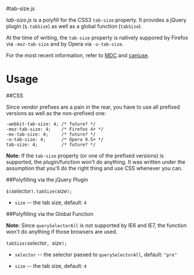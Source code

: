 #tab-size.js

*tab-size.js* is a polyfill for the CSS3 `tab-size` property. It provides a jQuery plugin (`$.tabSize`) as well as a global function (`tabSize`).

At the time of writing, the `tab-size` property is natively suppored by Firefox via `-moz-tab-size` and by Opera via `-o-tab-size`.

For the most recent information, refer to [MDC](https://developer.mozilla.org/en/CSS/-moz-tab-size) and [caniuse](http://caniuse.com/).

# Usage

##CSS

Since vendor prefixes are a pain in the rear, you have to use all prefixed versions as well as the non-prefixed one:

	-webkit-tab-size: 4; /* future? */
	-moz-tab-size: 4;    /* Firefox 4+ */
	-ms-tab-size: 4;     /* future? */
	-o-tab-size: 4;      /* Opera 9.5+ */
	tab-size: 4;         /* future? */

**Note:** If the `tab-size` property (or one of the prefixed versions) is supported, the plugin/function won't do anything. It was written under the assumption that you'll do the right thing and use CSS whenever you can.

##Polyfilling via the jQuery Plugin

`$(`<var>selector</var>`).tabSize(`<var>size</var>`);`

* `size` -- the tab size, default: `4`

##Polyfilling via the Global Function

**Note:** Since `querySelectorAll` is not supported by IE6 and IE7, the function won't do anything if those browsers are used.

`tabSize(`<var>selector</var>`, `<var>size</var>`);`

* `selector` -- the selector passed to `querySelectorAll`, default: `"pre"`

* `size` -- the tab size, default: `4`